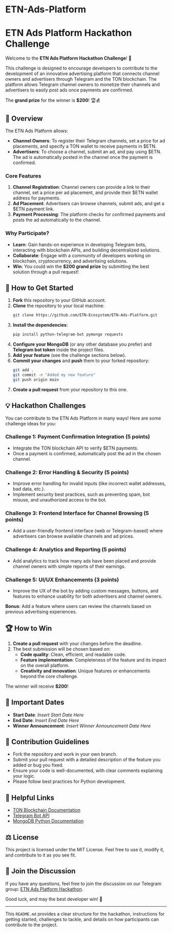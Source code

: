# ETN-Ads-Platform
# ETN Ads Platform Hackathon Challenge

Welcome to the **ETN Ads Platform Hackathon Challenge**! 🚀

This challenge is designed to encourage developers to contribute to the development of an innovative advertising platform that connects channel owners and advertisers through Telegram and the TON blockchain. The platform allows Telegram channel owners to monetize their channels and advertisers to easily post ads once payments are confirmed.

The **grand prize** for the winner is **$200**! 🏆💰

## 📝 Overview

The ETN Ads Platform allows:
- **Channel Owners**: To register their Telegram channels, set a price for ad placements, and specify a TON wallet to receive payments in $ETN.
- **Advertisers**: To choose a channel, submit an ad, and pay using $ETN. The ad is automatically posted in the channel once the payment is confirmed.

### Core Features

1. **Channel Registration**: Channel owners can provide a link to their channel, set a price per ad placement, and provide their $ETN wallet address for payments.
2. **Ad Placement**: Advertisers can browse channels, submit ads, and get a $ETN payment link.
3. **Payment Processing**: The platform checks for confirmed payments and posts the ad automatically to the channel.

### Why Participate?

- **Learn**: Gain hands-on experience in developing Telegram bots, interacting with blockchain APIs, and building decentralized solutions.
- **Collaborate**: Engage with a community of developers working on blockchain, cryptocurrency, and advertising solutions.
- **Win**: You could win the **$200 grand prize** by submitting the best solution through a pull request!

## 🚀 How to Get Started

1. **Fork** this repository to your GitHub account.
2. **Clone** the repository to your local machine:
   ```bash
   git clone https://github.com/ETN-Ecosystem/ETN-Ads-Platform.git
   ```
3. **Install the dependencies**:
   ```bash
   pip install python-telegram-bot pymongo requests
   ```
4. **Configure your MongoDB** (or any other database you prefer) and **Telegram bot token** inside the project files.
5. **Add your feature** (see the challenge sections below).
6. **Commit your changes** and **push** them to your forked repository:
   ```bash
   git add .
   git commit -m "Added my new feature"
   git push origin main
   ```
7. **Create a pull request** from your repository to this one.

## 💡 Hackathon Challenges

You can contribute to the ETN Ads Platform in many ways! Here are some challenge ideas for you:

### Challenge 1: Payment Confirmation Integration (5 points)
- Integrate the TON blockchain API to verify $ETN payments.
- Once a payment is confirmed, automatically post the ad in the chosen channel.

### Challenge 2: Error Handling & Security (5 points)
- Improve error handling for invalid inputs (like incorrect wallet addresses, bad data, etc.).
- Implement security best practices, such as preventing spam, bot misuse, and unauthorized access to the bot.

### Challenge 3: Frontend Interface for Channel Browsing (5 points)
- Add a user-friendly frontend interface (web or Telegram-based) where advertisers can browse available channels and ad prices.

### Challenge 4: Analytics and Reporting (5 points)
- Add analytics to track how many ads have been placed and provide channel owners with simple reports of their earnings.
  
### Challenge 5: UI/UX Enhancements (3 points)
- Improve the UX of the bot by adding custom messages, buttons, and features to enhance usability for both advertisers and channel owners.

**Bonus**: Add a feature where users can review the channels based on previous advertising experiences.

## 🏆 How to Win

1. **Create a pull request** with your changes before the deadline.
2. The best submission will be chosen based on:
   - **Code quality**: Clean, efficient, and readable code.
   - **Feature implementation**: Completeness of the feature and its impact on the overall platform.
   - **Creativity and innovation**: Unique features or enhancements beyond the core challenge.

The winner will receive **$200**!

## 📅 Important Dates

- **Start Date**: _Insert Start Date Here_
- **End Date**: _Insert End Date Here_
- **Winner Announcement**: _Insert Winner Announcement Date Here_

## 🤝 Contribution Guidelines

- Fork the repository and work in your own branch.
- Submit your pull request with a detailed description of the feature you added or bug you fixed.
- Ensure your code is well-documented, with clear comments explaining your logic.
- Please follow best practices for Python development.

## 🔗 Helpful Links

- [TON Blockchain Documentation](https://ton.org/docs)
- [Telegram Bot API](https://core.telegram.org/bots/api)
- [MongoDB Python Documentation](https://pymongo.readthedocs.io/en/stable/)
  
## ⚖️ License

This project is licensed under the MIT License. Feel free to use it, modify it, and contribute to it as you see fit.

## 💬 Join the Discussion

If you have any questions, feel free to join the discussion on our Telegram group: [ETN Ads Platform Hackathon](https://t.me/etn_ad_hackathon).

Good luck, and may the best developer win! 🎉

--- 

This `README.md` provides a clear structure for the hackathon, instructions for getting started, challenges to tackle, and details on how participants can contribute to the project.

